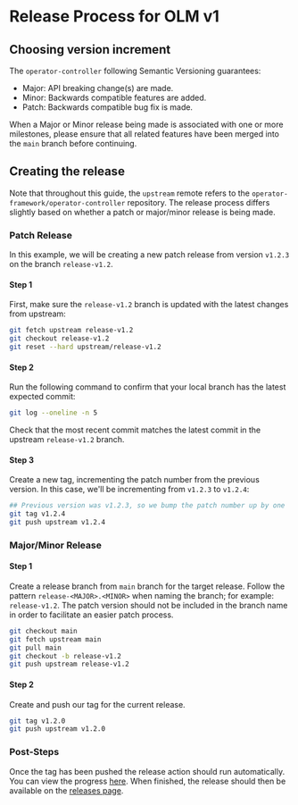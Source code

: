 # Release Process for OLM v1

## Choosing version increment

The `operator-controller` following Semantic Versioning guarantees:

* Major: API breaking change(s) are made.
* Minor: Backwards compatible features are added.
* Patch: Backwards compatible bug fix is made.

When a Major or Minor release being made is associated with one or more milestones,
please ensure that all related features have been merged into the `main` branch before continuing.

## Creating the release

Note that throughout this guide, the `upstream` remote refers to the `operator-framework/operator-controller` repository.
The release process differs slightly based on whether a patch or major/minor release is being made.

### Patch Release

In this example, we will be creating a new patch release from version `v1.2.3` on the branch `release-v1.2`.

#### Step 1 
First, make sure the `release-v1.2` branch is updated with the latest changes from upstream:
```bash
git fetch upstream release-v1.2
git checkout release-v1.2
git reset --hard upstream/release-v1.2
```

#### Step 2
Run the following command to confirm that your local branch has the latest expected commit:
```bash
git log --oneline -n 5
```
Check that the most recent commit matches the latest commit in the upstream `release-v1.2` branch. 

#### Step 3
Create a new tag, incrementing the patch number from the previous version. In this case, we'll be incrementing from `v1.2.3` to `v1.2.4`:
```bash
## Previous version was v1.2.3, so we bump the patch number up by one
git tag v1.2.4
git push upstream v1.2.4
```

### Major/Minor Release
#### Step 1
Create a release branch from `main` branch for the target release. Follow the pattern `release-<MAJOR>.<MINOR>` when naming the branch; for example: `release-v1.2`. The patch version should not be included in the branch name in order to facilitate an easier patch process.
```bash
git checkout main
git fetch upstream main
git pull main
git checkout -b release-v1.2
git push upstream release-v1.2
```

#### Step 2
Create and push our tag for the current release.
```bash
git tag v1.2.0
git push upstream v1.2.0
```

### Post-Steps
Once the tag has been pushed the release action should run automatically. You can view the progress [here](https://github.com/operator-framework/operator-controller/actions/workflows/release.yaml). When finished, the release should then be available on the [releases page](https://github.com/operator-framework/operator-controller/releases).
